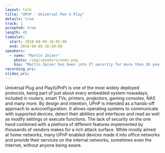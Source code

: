 ```yaml
---
layout: talk
title: "UPnP - Universal Pwn n Play"
details: true
track: 1
accepted: true
length: 45
timeslot:
  start: 2018-04-09 16:05:00
  end: 2018-04-09 16:50:00
speakers: 
  - name: "Martin Zeiser"
    photo: /img/speakers/nemo.png
    bio: "Martin Zeiser has been into IT security for more than 20 years. Before and during his CS studies he developed software and papers covering topics ranging from in-depth TCP/IP to cryptography, covering various protocols, systems and attack surfaces, including exploits against server software or remotely decrypting NTLM passwords. He joined Cisco in 2007 and became one of the first members of the Talos organization."
recording_uri: 
slides_uri: 
---
```


Universal Plug and Play(UPnP) is one of the most widely deployed protocols, being part of just about every embedded system nowadays, included in routers, smart TVs, printers, projectors, gaming consoles, NAS and many more.
By design and intention, UPnP is intended as a hands-off approach to autoconfiguration.
It allows operating systems to communicate with supported devices, detect their abilities and interfaces and read as well as modify settings or execute functions.
The lack of security on the one hand combined with a plethora of different features implemented by thousands of vendors makes for a rich attack surface.
While mostly aimed at home networks, many UPnP enabled devices made it into office networks and provide their services on the internal networks, sometimes even the Internet, without anyone being aware.
